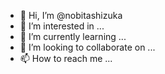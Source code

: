 - 👋 Hi, I’m @nobitashizuka
- 👀 I’m interested in ...
- 🌱 I’m currently learning ...
- 💞️ I’m looking to collaborate on ...
- 📫 How to reach me ...

<!---
nobitashizuka/nobitashizuka is a ✨ special ✨ repository because its `README.md` (this file) appears on your GitHub profile.
You can click the Preview link to take a look at your changes.
--->
